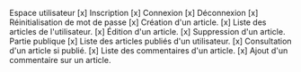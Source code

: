 Espace utilisateur
[x] Inscription
[x] Connexion
[x] Déconnexion
[x] Réinitialisation de mot de passe
[x] Création d'un article.
[x] Liste des articles de l'utilisateur.
[x] Édition d'un article.
[x] Suppression d'un article.
Partie publique
[x] Liste des articles publiés d'un utilisateur.
[x] Consultation d'un article si publié.
[x] Liste des commentaires d'un article.
[x] Ajout d'un commentaire sur un article.
